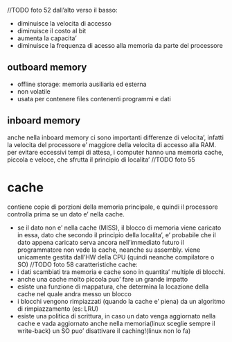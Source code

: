 //TODO foto 52
dall’alto verso il basso:
- diminuisce la velocita di accesso
- diminuisce il costo al bit
- aumenta la capacita’
- diminuisce la frequenza di acesso alla memoria da parte del processore
## outboard memory
- offline storage: memoria ausiliaria ed esterna
- non volatile
- usata per contenere files contenenti programmi e dati
## inboard memory
anche nella inboard memory ci sono importanti differenze di velocita’, infatti la velocita del processore e’ maggiore della velocita di accesso alla RAM.
per evitare eccessivi tempi di attesa, i computer hanno una memoria cache, piccola e veloce, che sfrutta il principio di localita’
//TODO foto 55
# cache
contiene copie di porzioni della memoria principale, e quindi il processore controlla prima se un dato e’ nella cache.
- se il dato non e’ nella cache (MISS), il blocco di memoria viene caricato in essa, dato che secondo il principio della localita’, e’ probabile che il dato appena caricato serva ancora nell’immediato futuro
il programmatore non vede la cache, neanche su assembly. viene unicamente gestita dall’HW della CPU (quindi neanche compilatore o SO)
//TODO foto 58
caratteristiche cache:
- i dati scambiati tra memoria e cache sono in quantita’ multiple di blocchi.
- anche una cache molto piccola puo’ fare un grande impatto
- esiste una funzione di mappatura, che determina la locazione della cache nel quale andra messo un blocco
- i blocchi vengono rimpiazzati (quando la cache e’ piena) da un algoritmo di rimpiazzamento (es: LRU)
- esiste una politica di scrittura, in caso un dato venga aggiornato nella cache e vada aggiornato anche nella memoria(linux sceglie sempre il write-back)
un SO puo’ disattivare il caching!(linux non lo fa)